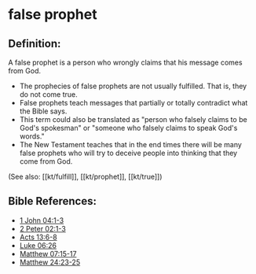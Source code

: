 # false prophet #

## Definition: ##

A false prophet is a person who wrongly claims that his message comes from God.

* The prophecies of false prophets are not usually fulfilled. That is, they do not come true.
* False prophets teach messages that partially or totally contradict what the Bible says.
* This term could also be translated as "person who falsely claims to be God's spokesman" or "someone who falsely claims to speak God's words."
* The New Testament teaches that in the end times there will be many false prophets who will try to deceive people into thinking that they come from God.

(See also: [[kt/fulfill]], [[kt/prophet]], [[kt/true]])

## Bible References: ##

* [1 John 04:1-3](en/tn/1jn/help/04/01)
* [2 Peter 02:1-3](en/tn/2pe/help/02/01)
* [Acts 13:6-8](en/tn/act/help/13/06)
* [Luke 06:26](en/tn/luk/help/06/26)
* [Matthew 07:15-17](en/tn/mat/help/07/15)
* [Matthew 24:23-25](en/tn/mat/help/24/23)